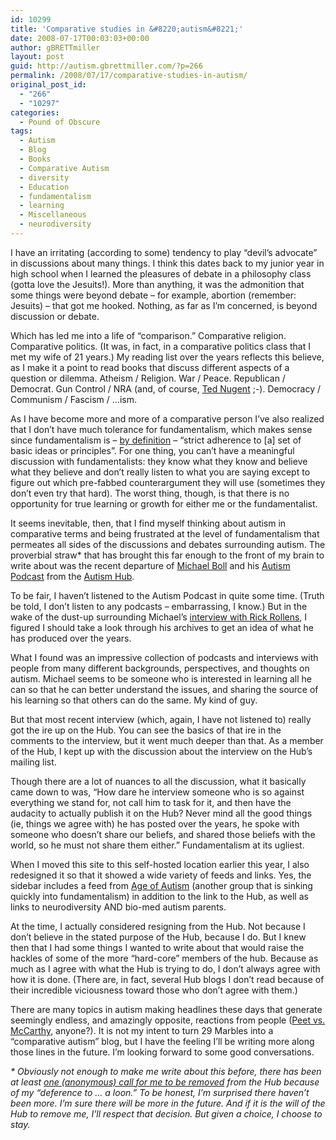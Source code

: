 ```yaml
---
id: 10299
title: 'Comparative studies in &#8220;autism&#8221;'
date: 2008-07-17T00:03:03+00:00
author: gBRETTmiller
layout: post
guid: http://autism.gbrettmiller.com/?p=266
permalink: /2008/07/17/comparative-studies-in-autism/
original_post_id:
  - "266"
  - "10297"
categories:
  - Pound of Obscure
tags:
  - Autism
  - Blog
  - Books
  - Comparative Autism
  - diversity
  - Education
  - fundamentalism
  - learning
  - Miscellaneous
  - neurodiversity
---
```

I have an irritating (according to some) tendency to play &#8220;devil&#8217;s advocate&#8221; in discussions about many things. I think this dates back to my junior year in high school when I learned the pleasures of debate in a philosophy class (gotta love the Jesuits!). More than anything, it was the admonition that some things were beyond debate &#8211; for example, abortion (remember: Jesuits) &#8211; that got me hooked. Nothing, as far as I&#8217;m concerned, is beyond discussion or debate.

Which has led me into a life of &#8220;comparison.&#8221; Comparative religion. Comparative politics. (It was, in fact, in a comparative politics class that I met my wife of 21 years.) My reading list over the years reflects this believe, as I make it a point to read books that discuss different aspects of a question or dilemma. Atheism / Religion. War / Peace. Republican / Democrat. Gun Control / NRA (and, of course, [Ted Nugent](http://autisticnation.typepad.com/thinking_in_metaphors/2008/07/guns-for-jesus.html#comment-122195130) ;-). Democracy / Communism / Fascism / &#8230;ism.

As I have become more and more of a comparative person I&#8217;ve also realized that I don&#8217;t have much tolerance for fundamentalism, which makes sense since fundamentalism is &#8211; [by definition](http://dictionary.reference.com/browse/fundamentalism) &#8211; &#8220;strict adherence to [a] set of basic ideas or principles&#8221;. For one thing, you can&#8217;t have a meaningful discussion with fundamentalists: they know what they know and believe what they believe and don&#8217;t really listen to what you are saying except to figure out which pre-fabbed counterargument they will use (sometimes they don&#8217;t even try that hard). The worst thing, though, is that there is no opportunity for true learning or growth for either me or the fundamentalist.

It seems inevitable, then, that I find myself thinking about autism in comparative terms and being frustrated at the level of fundamentalism that permeates all sides of the discussions and debates surrounding autism. The proverbial straw* that has brought this far enough to the front of my brain to write about was the recent departure of [Michael Boll](http://www.autismpodcast.org/?page_id=117) and his [Autism Podcast](http://www.autismpodcast.org) from the [Autism Hub](http://www.autism-hub.co.uk).

To be fair, I haven&#8217;t listened to the Autism Podcast in quite some time. (Truth be told, I don&#8217;t listen to any podcasts &#8211; embarrassing, I know.) But in the wake of the dust-up surrounding Michael&#8217;s [interview with Rick Rollens](http://www.autismpodcast.org/?p=121), I figured I should take a look through his archives to get an idea of what he has produced over the years.

What I found was an impressive collection of podcasts and interviews with people from many different backgrounds, perspectives, and thoughts on autism. Michael seems to be someone who is interested in learning all he can so that he can better understand the issues, and sharing the source of his learning so that others can do the same. My kind of guy.

But that most recent interview (which, again, I have not listened to) really got the ire up on the Hub. You can see the basics of that ire in the comments to the interview, but it went much deeper than that. As a member of the Hub, I kept up with the discussion about the interview on the Hub&#8217;s mailing list.

Though there are a lot of nuances to all the discussion, what it basically came down to was, &#8220;How dare he interview someone who is so against everything we stand for, not call him to task for it, and then have the audacity to actually publish it on the Hub? Never mind all the good things (ie, things we agree with) he has posted over the years, he spoke with someone who doesn&#8217;t share our beliefs, and shared those beliefs with the world, so he must not share them either.&#8221; Fundamentalism at its ugliest.

When I moved this site to this self-hosted location earlier this year, I also redesigned it so that it showed a wide variety of feeds and links. Yes, the sidebar includes a feed from [Age of Autism](http://www.ageofautism.com) (another group that is sinking quickly into fundamentalism) in addition to the link to the Hub, as well as links to neurodiversity AND bio-med autism parents.

At the time, I actually considered resigning from the Hub. Not because I don&#8217;t believe in the stated purpose of the Hub, because I do. But I knew then that I had some things I wanted to write about that would raise the hackles of some of the more &#8220;hard-core&#8221; members of the hub. Because as much as I agree with what the Hub is trying to do, I don&#8217;t always agree with how it is done. (There are, in fact, several Hub blogs I don&#8217;t read because of their incredible viciousness toward those who don&#8217;t agree with them.)

There are many topics in autism making headlines these days that generate seemingly endless, and amazingly opposite, reactions from people ([Peet vs. McCarthy](http://www.google.com/search?source=ig&hl=en&rlz=&=&q=Amanda+Peet+Jenny+McCarthy&btnG=Google+Search), anyone?). It is not my intent to turn 29 Marbles into a &#8220;comparative autism&#8221; blog, but I have the feeling I&#8217;ll be writing more along those lines in the future. I&#8217;m looking forward to some good conversations.

_* Obviously not enough to make me write about this before, there has been at least [one (anonymous) call for me to be removed](http://autism.gbrettmiller.com/2008/01/not-in-my-backyard-vaccines-autism-and-acceptable-losses/#comment-168) from the Hub because of my &#8220;deference to &#8230; a loon.&#8221; To be honest, I&#8217;m surprised there haven&#8217;t been more. I&#8217;m sure there will be more in the future. And if it is the will of the Hub to remove me, I&#8217;ll respect that decision. But given a choice, I choose to stay._